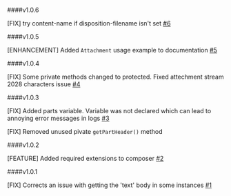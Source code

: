 ####v1.0.6

[FIX] try content-name if disposition-filename isn't set [#6](https://github.com/message/php-mime-mail-parser/pull/6) 

####v1.0.5

[ENHANCEMENT] Added `Attachment` usage example to documentation [#5](https://github.com/message/php-mime-mail-parser/pull/5) 

####v1.0.4

[FIX] Some private methods changed to protected. Fixed attechment stream 2028 characters issue [#4](https://github.com/message/php-mime-mail-parser/pull/4) 

####v1.0.3

[FIX] Added parts variable. Variable was not declared which can lead to annoying error messages in logs [#3](https://github.com/message/php-mime-mail-parser/pull/3) 

[FIX] Removed unused pivate `getPartHeader()` method

####v1.0.2

[FEATURE] Added required extensions to composer [#2](https://github.com/message/php-mime-mail-parser/pull/2) 

####v1.0.1

[FIX] Corrects an issue with getting the 'text' body in some instances [#1](https://github.com/message/php-mime-mail-parser/pull/1) 
